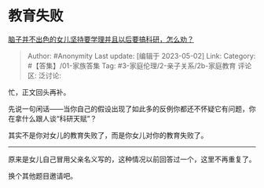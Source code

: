 # 教育失败
[脑子并不出色的女儿坚持要学理并且以后要搞科研，怎么劝？](https://www.zhihu.com/question/591005051/answer/3008460282)

> Author: #Anonymity
> Last update: [编辑于 2023-05-02]
> Link:
> Category: #【答集】/01-家族答集
> Tag: #3-家庭伦理/2-亲子关系/2b-家庭教育 
> 评论区:
> 泛讨论:

忙，正文回头再补。

先说一句闲话——当你自己的假设出现了如此多的反例你都还不怀疑它有问题，你在拿什么跟人谈“科研天赋”？

其实不是你对女儿的教育失败了，而是你女儿对你的教育失败了。

--------------------

原来是女儿自己冒用父亲名义写的，这种情况以前回答过一个，这里不再重复了。

换个其他题目邀请吧。
